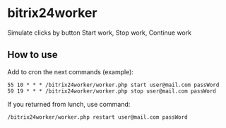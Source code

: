 # bitrix24worker

Simulate clicks by button Start work, Stop work, Continue work

How to use
----------------

Add to cron the next commands (example):
```
55 10 * * * /bitrix24worker/worker.php start user@mail.com passWord
59 19 * * * /bitrix24worker/worker.php stop user@mail.com passWord
```
If you returned from lunch, use command:
```
/bitrix24worker/worker.php restart user@mail.com passWord
```
